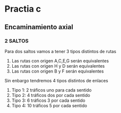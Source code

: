 # Practia c
## Encaminamiento axial
### 2 SALTOS
Para dos saltos vamos a tener 3 tipos distintos de rutas
1. Las rutas con origen A,C,E,G serán equivalentes 
2. Las rutas con origen H y D serán equivalentes
3. Las rutas con origen B y F serán equivalentes

Sin enbargo tendremos 4 tipos distintos de enlaces 
1. Tipo 1: 2 tráficos uno para cada sentido
2. Tipo 2: 4 tráficos dos por cada sentido
3. Tipo 3: 6 tráficos 3 por cada sentido
4. Tipo 4: 10 tráficos 5 por cada sentido

